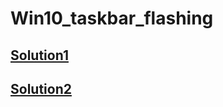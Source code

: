 # Win10_taskbar_flashing

## [Solution1](https://superuser.com/questions/316879/how-can-i-disable-flashing-icons-on-windows-7-taskbar)

## [Solution2](https://www.thewindowsclub.com/disable-flashing-taskbar-buttons-windows)

